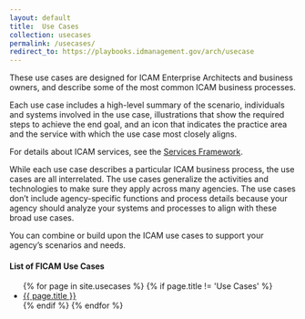 ```yaml
---
layout: default
title:  Use Cases
collection: usecases
permalink: /usecases/
redirect_to: https://playbooks.idmanagement.gov/arch/usecase
---
```


These use cases are designed for ICAM Enterprise Architects and business owners, and describe some of the most common ICAM business processes.

Each use case includes a high-level summary of the scenario, individuals and systems involved in the use case, illustrations that show the required steps to achieve the end goal, and an icon that indicates the practice area and the service with which the use case most closely aligns.

For details about ICAM services, see the [Services Framework](../services).

While each use case describes a particular ICAM business process, the use cases are all interrelated. The use cases generalize the activities and technologies to make sure they apply across many agencies. The use cases don’t include agency-specific functions and process details because your agency should analyze your systems and processes to align with these broad use cases.

You can combine or build upon the ICAM use cases to support your agency’s scenarios and needs.

#### List of FICAM Use Cases
<div id="home">
  <ul class="pages">
    {% for page in site.usecases %}
	{% if page.title != 'Use Cases' %}
      <li>
        <a href="{{ site.baseurl }}{{ page.url }}">{{ page.title }}</a>
      </li>
	{% endif %}
    {% endfor %}
  </ul>
</div>
